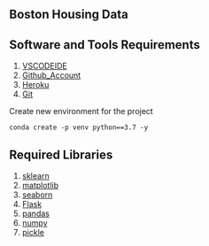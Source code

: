 ## Boston Housing Data
## Software and Tools Requirements 
1. [VSCODEIDE](https://code.visualstudio.com/download)
2. [Github_Account](www.github.com)
3. [Heroku](https://www.heroku.com/)
4. [Git](https://git-scm.com/download/win)

Create new environment for the project

``` 
conda create -p venv python==3.7 -y
```
## Required Libraries
1. [sklearn](https://scikit-learn.org/stable/)
2. [matplotlib](https://matplotlib.org/)
3. [seaborn](https://seaborn.pydata.org/)
4. [Flask](https://flask.palletsprojects.com/en/2.2.x/)
5. [pandas](https://pandas.pydata.org/)
6. [numpy](https://numpy.org/)
7. [pickle](https://docs.python.org/3/library/pickle.html)

